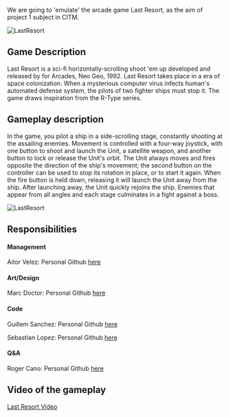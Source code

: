 We are going to 'emulate' the arcade game Last Resort, as the aim of project 1 subject in CITM.


![LastResort](https://i.imgur.com/OvSOF.jpg)



## Game Description


Last Resort is a sci-fi horizontally-scrolling shoot 'em up developed and released by for Arcades, Neo Geo, 1992.
Last Resort takes place in a era of space colonization. When a mysterious computer virus infects human's automated defense system, the pilots of two fighter ships must stop it. 
The game draws inspiration from the R-Type series. 

## Gameplay description

In the game, you pilot a ship in a side-scrolling stage, constantly shooting at the assailing enemies.
Movement is controlled with a four-way joystick, with one button to shoot and launch the Unit, a satellite weapon, and another button to lock or release the Unit's orbit. 
The Unit always moves and fires opposite the direction of the ship's movement; the second button on the controller can be used to stop its rotation in place, or to start it again. When the fire button is held down, releasing it will launch the Unit away from the ship.
After launching away, the Unit quickly rejoins the ship. Enemies that appear from all angles and each stage culminates in a fight against a boss.

![LastResort](https://www.arcade-museum.com/images/118/1181242126124.png)

## Responsibilities

#### Management 
Aitor Velez: Personal Github [here](https://github.com/AitorVelez)


#### Art/Design 
Marc Doctor: Personal Github [here](https://github.com/thedoctormarc)


#### Code
Guillem Sanchez: Personal Github [here](https://github.com/GuillemSanchez)

Sebastian Lopez: Personal Github [here](https://github.com/Sebi-Lopez)


#### Q&A
Roger Cano: Personal Github [here](https://github.com/RogerCano)


## Video of the gameplay

[Last Resort Video](https://youtu.be/aybhwlEV0EM)


